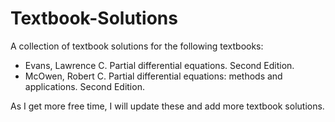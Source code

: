 # Textbook-Solutions
A collection of textbook solutions for the following textbooks:
- Evans, Lawrence C. Partial differential equations. Second Edition.
- McOwen, Robert C. Partial differential equations: methods and applications. Second Edition.

As I get more free time, I will update these and add more textbook solutions.
